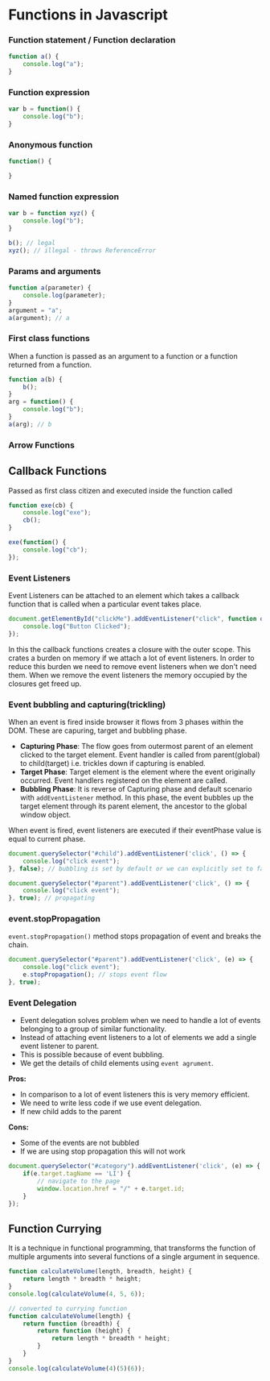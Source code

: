 # Functions in Javascript

### Function statement / Function declaration

```js
function a() {
    console.log("a");
}
```

### Function expression

```js
var b = function() {
    console.log("b");
}
```

### Anonymous function

```js
function() {

}
```

### Named function expression

```js
var b = function xyz() {
    console.log("b");
}

b(); // legal
xyz(); // illegal - throws ReferenceError
```

### Params and arguments

```js
function a(parameter) {
    console.log(parameter);
}
argument = "a";
a(argument); // a
```

### First class functions

When a function is passed as an argument to a function or a function returned from a function.

```js
function a(b) {
    b();
}
arg = function() {
    console.log("b");
}
a(arg); // b
```

### Arrow Functions

## Callback Functions

Passed as first class citizen and executed inside the function called

```js
function exe(cb) {
    console.log("exe");
    cb();
}

exe(function() {
    console.log("cb");
});
```

### Event Listeners

Event Listeners can be attached to an element which takes a callback function that is called when a particular event takes place.

```js
document.getElementById("clickMe").addEventListener("click", function onButtonClick() {
    console.log("Button Clicked");
});
```

In this the callback functions creates a closure with the outer scope. This crates a burden on memory if we attach a lot of event listeners. In order to reduce this burden we need to remove event listeners when we don't need them. When we remove the event listeners the memory occupied by the closures get freed up.

### Event bubbling and capturing(trickling)

When an event is fired inside browser it flows from 3 phases within the DOM. These are capuring, target and bubbling phase.
- **Capturing Phase**: The flow goes from outermost parent of an element clicked to the target element. Event handler is called from parent(global) to child(target) i.e. trickles down if capturing is enabled.
- **Target Phase**: Target element is the element where the event originally occurred. Event handlers registered on the element are called.
- **Bubbling Phase**: It is reverse of Capturing phase and default scenario with `addEventListener` method. In this phase, the event bubbles up the target element through its parent element, the ancestor to the global window object.

When event is fired, event listeners are executed if their eventPhase value is equal to current phase.

```js
document.querySelector("#child").addEventListener('click', () => {
    console.log("click event");
}, false); // bubbling is set by default or we can explicitly set to false

document.querySelector("#parent").addEventListener('click', () => {
    console.log("click event");
}, true); // propagating
```

### event.stopPropagation

`event.stopPropagation()` method stops propagation of event and breaks the chain.

```js
document.querySelector("#parent").addEventListener('click', (e) => {
    console.log("click event");
    e.stopPropagation(); // stops event flow
}, true);
```

### Event Delegation

- Event delegation solves problem when we need to handle a lot of events belonging to a group of similar functionality.
- Instead of attaching event listeners to a lot of elements we add a single event listener to parent.
- This is possible because of event bubbling.
- We get the details of child elements using `event agrument`.

**Pros:**
- In comparison to a lot of event listeners this is very memory efficient.
- We need to write less code if we use event delegation.
- If new child adds to the parent 

**Cons:**
- Some of the events are not bubbled
- If we are using stop propagation this will not work

```js
document.querySelector("#category").addEventListener('click', (e) => {
    if(e.target.tagName == 'LI') {
        // navigate to the page
        window.location.href = "/" + e.target.id;
    }
});
```

## Function Currying

It is a technique in functional programming, that transforms the function of multiple arguments into several functions of a single argument in sequence. 

```js
function calculateVolume(length, breadth, height) {
    return length * breadth * height;
}
console.log(calculateVolume(4, 5, 6));

// converted to currying function
function calculateVolume(length) {
    return function (breadth) {
        return function (height) {
            return length * breadth * height;
        }
    }
}
console.log(calculateVolume(4)(5)(6));
```